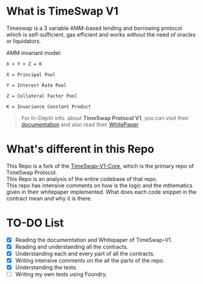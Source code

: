 
# What is TimeSwap V1
Timeswap is a 3 variable AMM-based lending and borrowing protocol which is self-sufficient, gas efficient and works without the need of oracles or liquidators.

AMM invariant model:
```
X × Y × Z = K

X = Principal Pool
​
Y = Interest Rate Pool
​
Z = Collateral Factor Pool 
​
K = Invariance Constant Product
```

> For In-Depth info. about **TimeSwap Protocol V1**, you can visit their [documentation](https://timeswap.gitbook.io/timeswap/) and also read their 
[WhitePaper](https://535034581-files.gitbook.io/~/files/v0/b/gitbook-x-prod.appspot.com/o/spaces%2F-MIPZkDBEvwedF77USHq%2Fuploads%2FbLje2gEs6r7PrZPUoLk5%2Fwhitepaper.pdf?alt=media&token=9694e405-88a5-4fc2-a409-2b2b527413c5)

# What's different in this Repo
This Repo is a fork of the [TimeSwap-V1-Core](https://github.com/Timeswap-Labs/Timeswap-V1-Core), which is the primary repo of TimeSwap Protocol. <br> 
This Repo is an analysis of the entire codebase of that repo. <br> 
This repo has intensive comments on how is the logic and the mthematics given in their whitepaper implemented. What does each code snippet in the contract mean and why it is there.

# TO-DO List

- [x] Reading the documemtation and Whitepaper of TimeSwap-V1.
- [x] Reading and understanding all the contracts.
- [x] Understanding each and every part of all the contracts.
- [x] Writing intensive comments on the all the parts of the repo.
- [x] Understanding the tests.
- [ ] Writing my own tests using Foundry.
